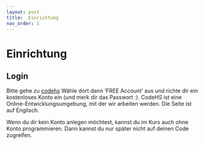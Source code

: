 ```yaml
---
layout: post
title:  Einrichtung
nav_order: 1
---
```

# Einrichtung

## Login

Bitte gehe zu [codehs](https://codehs.com/signup/individual/free)
Wähle dort dann ‘FREE Account’ aus und richte dir ein kostenloses Konto ein (und merk dir das Passwort :). CodeHS ist eine Online-Entwicklungsumgebung, mit der wir arbeiten werden. Die Seite ist auf Englisch. 

Wenn du dir kein Konto anlegen möchtest, kannst du im Kurs auch ohne Konto programmieren. Dann kannst du nur später nicht auf deinen Code zugreifen.
